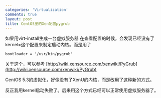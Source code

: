 ```yaml
--- 
categories: 'Virtualization'
comments: true
layout: post
title: CentOS里的Xen配置pygrub
---
```


如果用virt-install生成一台虚拟服务器
在查看配置的时候，会发现已经没有了kernel=这个配置来制定启动内核。而是用了

`bootloader = '/usr/bin/pygrub'`

关于这个，可以参考
[http://wiki.xensource.com/xenwiki/PyGrub](http://wiki.xensource.com/xenwiki/PyGrub)

CentOS 5.3的虚拟化，好像没有了XenU的内核，而是改用了这种新的方式。

反正我用kernel启动失败了。后来用这个方式已经可以正常使用虚拟服务器了。
